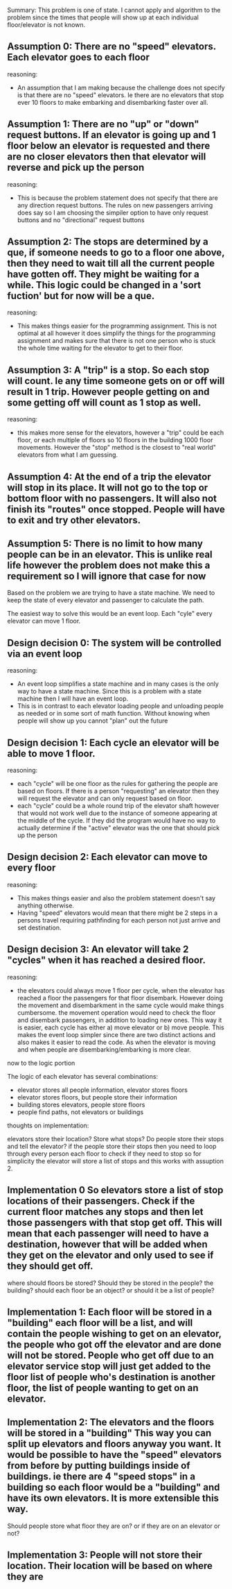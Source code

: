 Summary: This problem is one of state. I cannot apply and algorithm to the problem since the times that people will show up at each individual floor/elevator is not known.


## Assumption 0: There are no "speed" elevators. Each elevator goes to each floor
reasoning:
 - An assumption that I am making because the challenge does not specify is that there are no "speed" elevators. Ie there are no elevators that stop ever 10 floors to make embarking and disembarking faster over all. 

## Assumption 1: There are no "up" or "down" request buttons. If an elevator is going up and 1 floor below an elevator is requested and there are no closer elevators then that elevator will reverse and pick up the person
reasoning:
 - This is because the problem statement does not specify that there are any direction request buttons. The rules on new passengers arriving does say so I am choosing the simpiler option to have only request buttons and no "directional" request buttons

## Assumption 2: The stops are determined by a que, if someone needs to go to a floor one above, then they need to wait till all the current people have gotten off. They might be waiting for a while. This logic could be changed in a 'sort fuction' but for now will be a que.
reasoning:
 - This makes things easier for the programming assignment. This is not optimal at all however it does simplify the things for the programming assignment and makes sure that there is not one person who is stuck the whole time waiting for the elevator to get to their floor.

## Assumption 3: A "trip" is a stop. So each stop will count. Ie any time someone gets on or off will result in 1 trip. However people getting on and some getting off will count as 1 stop as well.
reasoning:
 - this makes more sense for the elevators, however a "trip" could be each floor, or each multiple of floors so 10 floors in the building 1000 floor movements. However the "stop" method is the closest to "real world" elevators from what I am guessing.

## Assumption 4: At the end of a trip the elevator will stop in its place. It will not go to the top or bottom floor with no passengers. It will also not finish its "routes" once stopped. People will have to exit and try other elevators.

## Assumption 5: There is no limit to how many people can be in an elevator. This is unlike real life however the problem does not make this a requirement so I will ignore that case for now


Based on the problem we are trying to have a state machine. We need to keep the state of every elevator and passenger to calculate the path.

The easiest way to solve this would be an event loop. Each "cyle" every elevator can move 1 floor. 

## Design decision 0: The system will be controlled via an event loop

reasoning: 
 - An event loop simplifies a state machine and in many cases is the only way to have a state machine. Since this is a problem with a state machine then I will have an event loop. 
 - This is in contrast to each elevator loading people and unloading people as needed or in some sort of math function. Without knowing when people will show up you cannot "plan" out the future

## Design decision 1: Each cycle an elevator will be able to move 1 floor.
reasoning:
 - each "cycle" will be one floor as the rules for gathering the people are based on floors. If there is a person "requesting" an elevator then they will request the elevator and can only request based on floor.
 - each "cycle" could be a whole round trip of the elevator shaft however that would not work well due to the instance of someone appearing at the middle of the cycle. If they did the program would have no way to actually determine if the "active" elevator was the one that should pick up the person

## Design decision 2: Each elevator can move to every floor
reasoning:
 - This makes things easier and also the problem statement doesn't say anything otherwise.
 - Having "speed" elevators would mean that there might be 2 steps in a persons travel requiring pathfinding for each person not just arrive and set destination.

## Design decision 3: An elevator will take 2 "cycles" when it has reached a desired floor.
reasoning:
 - the elevators could always move 1 floor per cycle, when the elevator has reached a floor the passengers for that floor disembark. However doing the movement and disembarkment in the same cycle would make things cumbersome. the movement operation would need to check the floor and disembark passengers, in addition to loading new ones. This way it is easier, each cycle has either a) move elevator or b) move people. This makes the event loop simpler since there are two distinct actions and also makes it easier to read the code. As when the elevator is moving and when people are disembarking/embarking is more clear.


now to the logic portion

The logic of each elevator has several combinations:

 - elevator stores all people information, elevator stores floors
 - elevator stores floors, but people store their information
 - building stores elevators, people store floors
 - people find paths, not elevators or buildings


thoughts on implementation:

elevators store their location? Store what stops? Do people store their stops and tell the elevator?
if the people store their stops then you need to loop through every person each floor to check if they need to stop
so for simplicity the elevator will store a list of stops and this works with assuption 2.

## Implementation 0 So elevators store a list of stop locations of their passengers. Check if the current floor matches any stops and then let those passengers with that stop get off. This will mean that each passenger will need to have a destination, however that will be added when they get on the elevator and only used to see if they should get off.

where should floors be stored? Should they be stored in the people? the building? should each floor be an object? or should it be a list of people?

## Implementation 1: Each floor will be stored in a "building" each floor will be a list, and will contain the people wishing to get on an elevator, the people who got off the elevator and are done will not be stored. People who get off due to an elevator service stop will just get added to the floor list of people who's destination is another floor, the list of people wanting to get on an elevator.


## Implementation 2: The elevators and the floors will be stored in a "building" This way you can split up elevators and floors anyway you want. It would be possible to have the "speed" elevators from before by putting buildings inside of buildings. ie there are 4 "speed stops" in a building so each floor would be a "building" and have its own elevators. It is more extensible this way.

Should people store what floor they are on? or if they are on an elevator or not?

## Implementation 3: People will not store their location. Their location will be based on where they are


